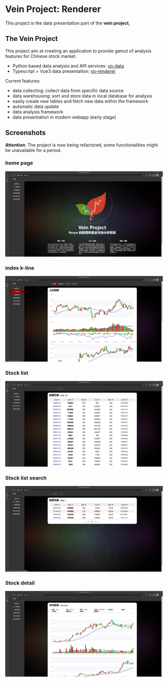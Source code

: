 # Vein Project: Renderer

This project is the data presentation part of the **vein project**,

## The Vein Project

This project aim at creating an application to provide gamut of analysis features for Chinese stock market.

- Python based data analysis and API services: [vp-data](https://github.com/vein-project-team/vp-data)
- Typescript + Vue3 data presentation: [vp-renderer](https://github.com/vein-project-team/vp-renderer)

Current features:

- data collecting: collect data from specific data source
- data warehousing: sort and store data in local database for analysis
- easily create new tables and fetch new data within the framework
- automatic data update
- data analysis framework
- data presentation in modern webapp (early stage)

## Screenshots

**Attention**: The project is now being refactored, some functionalities might be unavailable for a period.

### home page

![home page](./screenshots/home.jpg)

### index k-line

![index](./screenshots/index.jpg)

### Stock list

![stock list](./screenshots/stock-list.jpg)

### Stock list search

![stock list search](./screenshots/search.jpg)

### Stock detail

![stock detail](./screenshots/stock.jpg)

